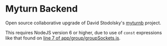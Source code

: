 # Myturn Backend

Open source collaborative upgrade of David Stodolsky's [myturnb](https://github.com/dstodolsky/myturnb) project.

This requires NodeJS version 6 or higher, due to use of `const` expressions like that found on [line 7 of app/group/groupSockets.js](https://github.com/MyTurn-OpenSource/myturn-backend/blob/master/app/group/groupSockets.js#L7).
